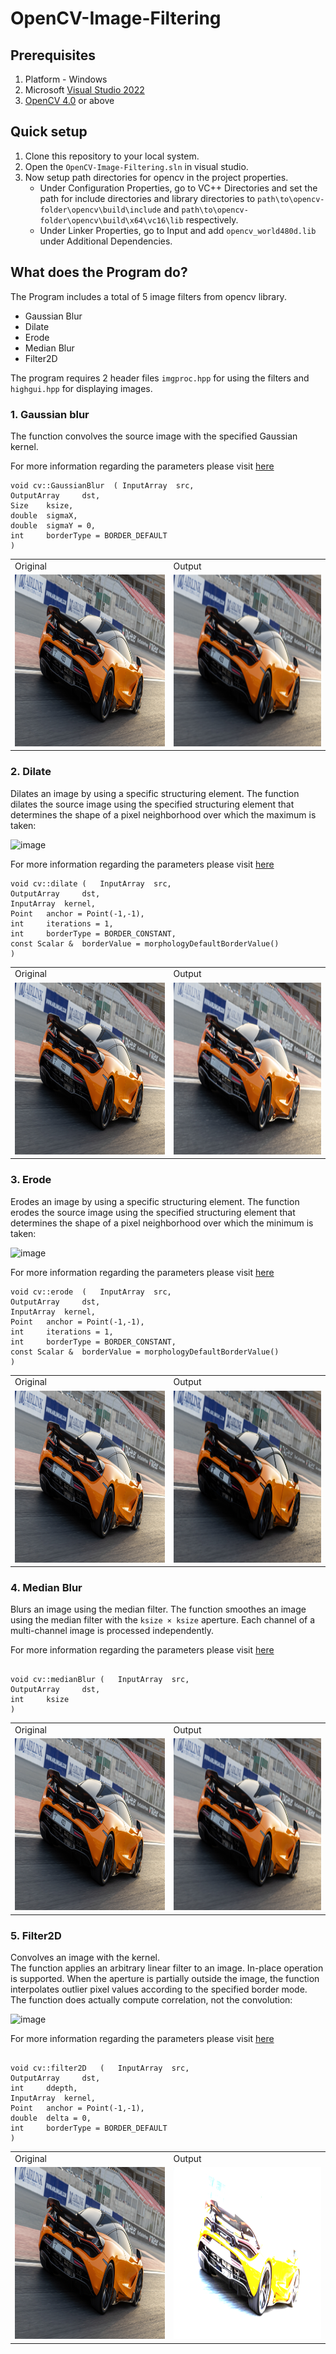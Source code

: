 # OpenCV-Image-Filtering

## Prerequisites
1) Platform - Windows
2) Microsoft [Visual Studio 2022](https://visualstudio.microsoft.com/#:~:text=Visual%20Studio%20family-,Visual%20Studio,-The%20most%20comprehensive)
3) [OpenCV 4.0](https://github.com/opencv/opencv/releases/tag/4.8.0#:~:text=Jun%2028-,opencv%2D4.8.0%2Dwindows.exe,-168%20MB) or above

## Quick setup
1) Clone this repository to your local system.
2) Open the `OpenCV-Image-Filtering.sln` in visual studio.
3) Now setup path directories for opencv in the project properties.
    * Under Configuration Properties, go to VC++ Directories and set the path for include directories and library directories to
    `path\to\opencv-folder\opencv\build\include` and `path\to\opencv-folder\opencv\build\x64\vc16\lib` respectively.
    * Under Linker Properties, go to Input and add `opencv_world480d.lib` under Additional Dependencies.

## What does the Program do?
The Program includes a total of 5 image filters from opencv library.
 * Gaussian Blur
 * Dilate
 * Erode
 * Median Blur
 * Filter2D
 
 The program requires 2 header files `imgproc.hpp` for using the filters and `highgui.hpp` for displaying images.
### 1. Gaussian blur
The function convolves the source image with the specified Gaussian kernel.  

For more information regarding the parameters please visit [here](https://docs.opencv.org/3.4/d4/d86/group__imgproc__filter.html#gaabe8c836e97159a9193fb0b11ac52cf1:~:text=filtering%20is%20supported.-,Parameters,-src)
```
void cv::GaussianBlur  ( InputArray  src,
OutputArray 	dst,
Size 	ksize,
double 	sigmaX,
double 	sigmaY = 0,
int 	borderType = BORDER_DEFAULT 
)
```

   <table>
   <tr>
      <td>
         Original
      </td>
      <td>
         Output
      </td>
   </tr>
    <tr>
        <td><img src="https://github.com/Mash707/OpenCV-Image-Filtering/blob/main/test.png" alt="test" width="450" height="275"></td>
        <td><img src="https://github.com/Mash707/OpenCV-Image-Filtering/blob/main/Output%20Images/GaussianBlur.png" alt="Gaussian Blur" width="450" height="275"></td>
    </tr>
</table>

### 2. Dilate 
Dilates an image by using a specific structuring element. 
The function dilates the source image using the specified structuring element that determines the shape of a pixel neighborhood over which the maximum is taken:

![image](https://github.com/Mash707/OpenCV-Image-Filtering/assets/114072061/148b792d-a903-42ea-a3b1-510c58b4e6d4)

For more information regarding the parameters please visit [here](https://docs.opencv.org/3.4/d4/d86/group__imgproc__filter.html#ga4ff0f3318642c4f469d0e11f242f3b6c)

```
void cv::dilate	(	InputArray 	src,
OutputArray 	dst,
InputArray 	kernel,
Point 	anchor = Point(-1,-1),
int 	iterations = 1,
int 	borderType = BORDER_CONSTANT,
const Scalar & 	borderValue = morphologyDefaultBorderValue() 
)
```

   <table>
   <tr>
      <td>
         Original
      </td>
      <td>
         Output
      </td>
   </tr>
    <tr>
        <td><img src="https://github.com/Mash707/OpenCV-Image-Filtering/blob/main/test.png" alt="test" width="450" height="275"></td>
        <td><img src="https://github.com/Mash707/OpenCV-Image-Filtering/blob/main/Output%20Images/Dilate.png" alt="Dilate" width="450" height="275"></td>
    </tr>
</table>

### 3. Erode
Erodes an image by using a specific structuring element. 
The function erodes the source image using the specified structuring element that determines the shape of a pixel neighborhood over which the minimum is taken:

![image](https://github.com/Mash707/OpenCV-Image-Filtering/assets/114072061/bb7e7578-2d0e-42a7-801a-0b1517008cfd)

For more information regarding the parameters please visit [here](https://docs.opencv.org/3.4/d4/d86/group__imgproc__filter.html#ga4ff0f3318642c4f469d0e11f242f3b6c)

```
void cv::erode	(	InputArray 	src,
OutputArray 	dst,
InputArray 	kernel,
Point 	anchor = Point(-1,-1),
int 	iterations = 1,
int 	borderType = BORDER_CONSTANT,
const Scalar & 	borderValue = morphologyDefaultBorderValue() 
)
```

   <table>
   <tr>
      <td>
         Original
      </td>
      <td>
         Output
      </td>
   </tr>
    <tr>
        <td><img src="https://github.com/Mash707/OpenCV-Image-Filtering/blob/main/test.png" alt="test" width="450" height="275"></td>
        <td><img src="https://github.com/Mash707/OpenCV-Image-Filtering/blob/main/Output%20Images/Erode.png" alt="Dilate" width="450" height="275"></td>
    </tr>
</table>

### 4. Median Blur 
Blurs an image using the median filter. 
The function smoothes an image using the median filter with the `ksize × ksize` aperture. Each channel of a multi-channel image is processed independently.

For more information regarding the parameters please visit [here](https://docs.opencv.org/3.4/d4/d86/group__imgproc__filter.html#ga564869aa33e58769b4469101aac458f9)

```

void cv::medianBlur	(	InputArray 	src,
OutputArray 	dst,
int 	ksize 
)
```

   <table>
   <tr>
      <td>
         Original
      </td>
      <td>
         Output
      </td>
   </tr>
    <tr>
        <td><img src="https://github.com/Mash707/OpenCV-Image-Filtering/blob/main/test.png" alt="test" width="450" height="275"></td>
        <td><img src="https://github.com/Mash707/OpenCV-Image-Filtering/blob/main/Output%20Images/MedianBlur.png" alt="Dilate" width="450" height="275"></td>
    </tr>
</table>

### 5. Filter2D
Convolves an image with the kernel.  
The function applies an arbitrary linear filter to an image. In-place operation is supported. When the aperture is partially outside the image, the function interpolates outlier pixel values according to the specified border mode.  
The function does actually compute correlation, not the convolution:

![image](https://github.com/Mash707/OpenCV-Image-Filtering/assets/114072061/04639080-47f9-460b-a3aa-591a3c6e3501)

For more information regarding the parameters please visit [here](https://docs.opencv.org/3.4/d4/d86/group__imgproc__filter.html#ga27c049795ce870216ddfb366086b5a04)

```

void cv::filter2D	(	InputArray 	src,
OutputArray 	dst,
int 	ddepth,
InputArray 	kernel,
Point 	anchor = Point(-1,-1),
double 	delta = 0,
int 	borderType = BORDER_DEFAULT 
)
```

   <table>
   <tr>
      <td>
         Original
      </td>
      <td>
         Output
      </td>
   </tr>
    <tr>
        <td><img src="https://github.com/Mash707/OpenCV-Image-Filtering/blob/main/test.png" alt="test" width="450" height="275"></td>
        <td><img src="https://github.com/Mash707/OpenCV-Image-Filtering/blob/main/Output%20Images/Filter2D.png" alt="Dilate" width="450" height="275"></td>
    </tr>
</table>


